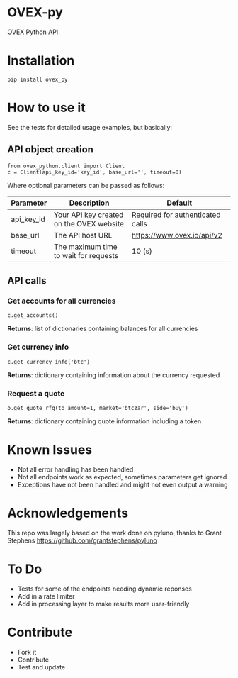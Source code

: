 # OVEX-py
OVEX Python API.

# Installation

    pip install ovex_py


# How to use it

See the tests for detailed usage examples, but basically:

## API object creation

    from ovex_python.client import Client
    c = Client(api_key_id='key_id', base_url='', timeout=0)

Where optional parameters can be passed as follows:

| Parameter   | Description      | Default |
|--------------|------------------|---------|
| api_key_id | Your API key created on the OVEX website | Required for authenticated calls |
| base_url | The API host URL | https://www.ovex.io/api/v2 |
| timeout | The maximum time to wait for requests | 10 (s) |

## API calls

### Get accounts for all currencies

    c.get_accounts()

**Returns**: list of dictionaries containing balances for all currencies

### Get currency info

    c.get_currency_info('btc')

**Returns**: dictionary containing information about the currency requested


### Request a quote

    o.get_quote_rfq(to_amount=1, market='btczar', side='buy')

**Returns**: dictionary containing quote information including a token

# Known Issues

-   Not all error handling has been handled
-   Not all endpoints work as expected, sometimes parameters get ignored
-   Exceptions have not been handled and might not even output a warning

# Acknowledgements

This repo was largely based on the work done on pyluno, thanks to Grant Stephens
https://github.com/grantstephens/pyluno

# To Do

-   Tests for some of the endpoints needing dynamic reponses
-   Add in a rate limiter
-   Add in processing layer to make results more user-friendly


# Contribute

-  Fork it
-  Contribute
-  Test and update